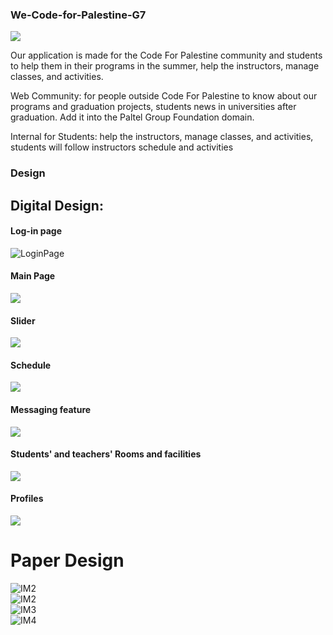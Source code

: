 ### We-Code-for-Palestine-G7


![](https://raw.githubusercontent.com/PAL-L0RD/We-Code-for-Palestine-G7-proj/master/images/CFP%20(3).jpg)

Our application is made for the Code For Palestine community and students to help them in their programs in the summer, help the instructors, manage classes, and activities.

Web Community: for people  outside Code For Palestine to know about our programs and graduation projects, students news in universities after graduation. Add it into the Paltel Group Foundation domain.

Internal for Students: help the instructors, manage classes, and activities, students will follow instructors schedule and activities 

### Design



## Digital Design:
#### Log-in page
![LoginPage](https://github.com/PAL-L0RD/We-Code-for-Palestine-G7-proj/blob/master/images/logInPage.png)


#### Main Page
![](https://raw.githubusercontent.com/PAL-L0RD/We-Code-for-Palestine-G7-proj/master/images/dig1.JPG)
<br>
#### Slider

![](https://raw.githubusercontent.com/PAL-L0RD/We-Code-for-Palestine-G7-proj/master/images/ddd.JPG)
<br>
#### Schedule

![](https://raw.githubusercontent.com/PAL-L0RD/We-Code-for-Palestine-G7-proj/master/images/dig33.JPG)
<br>
#### Messaging feature
![](https://raw.githubusercontent.com/PAL-L0RD/We-Code-for-Palestine-G7-proj/master/images/dig4.JPG)
<br>
#### Students' and teachers' Rooms and facilities
![](https://raw.githubusercontent.com/PAL-L0RD/We-Code-for-Palestine-G7-proj/master/images/dig5.JPG)
<br>
#### Profiles
![](https://raw.githubusercontent.com/PAL-L0RD/We-Code-for-Palestine-G7-proj/master/images/dig6.JPG)
<br>
# Paper Design
![IM2](https://raw.githubusercontent.com/PAL-L0RD/We-Code-for-Palestine-G7-proj/master/images/1.jpg)
<br>
![IM2](https://raw.githubusercontent.com/PAL-L0RD/We-Code-for-Palestine-G7-proj/master/images/2.jpg)
<br>
![IM3](https://raw.githubusercontent.com/PAL-L0RD/We-Code-for-Palestine-G7-proj/master/images/3.jpg)
<br>
![IM4](https://raw.githubusercontent.com/PAL-L0RD/We-Code-for-Palestine-G7-proj/master/images/4.jpg)
